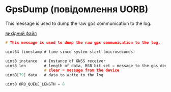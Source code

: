 # GpsDump (повідомлення UORB)

This message is used to dump the raw gps communication to the log.

[вихідний файл](https://github.com/PX4/PX4-Autopilot/blob/release/1.15/msg/GpsDump.msg)

```c
# This message is used to dump the raw gps communication to the log.

uint64 timestamp # time since system start (microseconds)

uint8 instance   # Instance of GNSS receiver
uint8 len        # length of data, MSB bit set = message to the gps device,
                 # clear = message from the device
uint8[79] data   # data to write to the log

uint8 ORB_QUEUE_LENGTH = 8

```
